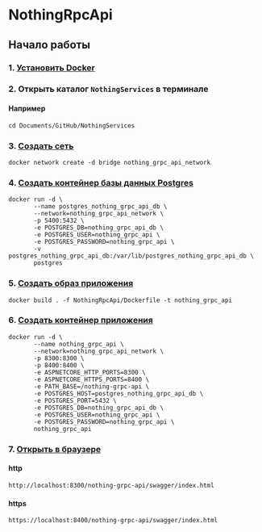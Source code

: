 # NothingRpcApi
## Начало работы
### 1. [Установить Docker](https://www.docker.com)
### 2. Открыть каталог `NothingServices` в терминале
#### Например 
```shell
cd Documents/GitHub/NothingServices
```
### 3. [Создать сеть](https://docs.docker.com/engine/network/)
```shell
docker network create -d bridge nothing_grpc_api_network
```
### 4. [Создать контейнер базы данных Postgres](https://hub.docker.com/_/postgres)
```shell
docker run -d \
       --name postgres_nothing_grpc_api_db \
       --network=nothing_grpc_api_network \
       -p 5400:5432 \
       -e POSTGRES_DB=nothing_grpc_api_db \
       -e POSTGRES_USER=nothing_grpc_api \
       -e POSTGRES_PASSWORD=nothing_grpc_api \
       -v postgres_nothing_grpc_api_db:/var/lib/postgres_nothing_grpc_api_db \
       postgres
```
### 5. [Создать образ приложения](https://docs.docker.com/reference/cli/docker/build-legacy/)
```shell
docker build . -f NothingRpcApi/Dockerfile -t nothing_grpc_api
```
### 6. [Создать контейнер приложения](https://docs.docker.com/engine/containers/run/)
```shell
docker run -d \
       --name nothing_grpc_api \
       --network=nothing_grpc_api_network \
       -p 8300:8300 \
       -p 8400:8400 \
       -e ASPNETCORE_HTTP_PORTS=8300 \
       -e ASPNETCORE_HTTPS_PORTS=8400 \
       -e PATH_BASE=/nothing-grpc-api \
       -e POSTGRES_HOST=postgres_nothing_grpc_api_db \
       -e POSTGRES_PORT=5432 \
       -e POSTGRES_DB=nothing_grpc_api_db \
       -e POSTGRES_USER=nothing_grpc_api \
       -e POSTGRES_PASSWORD=nothing_grpc_api \
       nothing_grpc_api
```
### 7. [Открыть в браузере](https://localhost:8400/nothing-grpc-api/swagger/index.html)
#### http
```url
http://localhost:8300/nothing-grpc-api/swagger/index.html
```
#### https
```url
https://localhost:8400/nothing-grpc-api/swagger/index.html
```